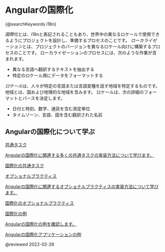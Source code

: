 # Angularの国際化

{@searchKeywords i18n}

*国際化*とは、i18nと表記されることもあり、世界中の異なるロケールで使用できるようにプロジェクトを設計し、準備するプロセスのことです。
*ローカライゼーション*とは、プロジェクトのバージョンを異なるロケール向けに構築するプロセスのことです。
ローカライゼーションのプロセスには、次のような作業が含まれます。

*   異なる言語へ翻訳するテキストを抽出する
*   特定のロケール用にデータをフォーマットする

*ロケール*は、人々が特定の言語または言語変種を話す地域を特定するものです。
地域とは、国および地理的な地域を含みます。
ロケールは、次の詳細のフォーマットとパースを決定します。

*   日付と時刻、数字、通貨を含む測定単位
*   タイムゾーン、言語、国を含む翻訳された名前

## Angularの国際化について学ぶ

<div class="card-container">
    <a href="guide/i18n-common-overview" class="docs-card" title="Common internationalization tasks">
        <section>共通タスク</section>
        <p>Angularの国際化に関連する多くの共通タスクの実装方法について学びます。</p>
        <p class="card-footer">国際化の共通タスク</p>
    </a>
    <a href="guide/i18n-optional-overview" class="docs-card" title="Optional internationalization tasks">
        <section>オプショナルプラクティス</section>
        <p>Angularの国際化に関連するオプショナルプラクティスの実装方法について学びます。</p>
        <p class="card-footer">国際化のオプショナルプラクティス</p>
    </a>
    <a href="guide/i18n-example" class="docs-card" title="Internationalization example">
        <section>国際化の例</section>
        <p>Angularの国際化の例を確認します。</p>
        <p class="card-footer">Angularの国際化アプリケーションの例</p>
    </a>
</div>

<!-- links -->

<!-- external links -->

<!-- end links -->

@reviewed 2022-02-28
